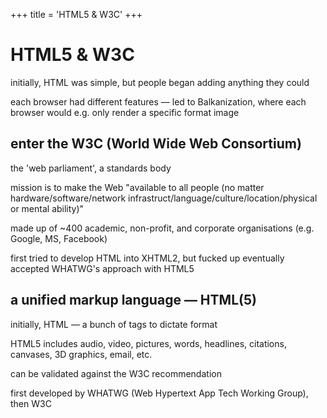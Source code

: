 +++
title = 'HTML5 & W3C'
+++
# HTML5 & W3C
initially, HTML was simple, but people began adding anything they could

each browser had different features — led to Balkanization, where each browser would e.g. only render a specific format image

## enter the W3C (World Wide Web Consortium)
the 'web parliament', a standards body

mission is to make the Web "available to all people (no matter hardware/software/network infrastruct/language/culture/location/physical or mental ability)"

made up of ~400 academic, non-profit, and corporate organisations (e.g. Google, MS, Facebook)

first tried to develop HTML into XHTML2, but fucked up
eventually accepted WHATWG's approach with HTML5

## a unified markup language — HTML(5)
initially, HTML — a bunch of tags to dictate format

HTML5 includes audio, video, pictures, words, headlines, citations, canvases, 3D graphics, email, etc.

can be validated against the W3C recommendation

first developed by WHATWG (Web Hypertext App Tech Working Group), then W3C
